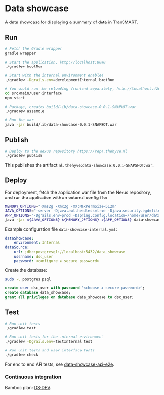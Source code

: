 # Data showcase

A data showcase for displaying a summary of data in TranSMART.

## Run

```bash
# Fetch the Gradle wrapper
gradle wrapper

# Start the application, http://localhost:8080
./gradlew bootRun

# Start with the internal environment enabled
./gradlew -Dgrails.env=developmentInternal bootRun

# You could run the reloading frontend separately, http://localhost:4200
cd src/main/user-interface
npm start

# Package, creates build/lib/data-showcase-0.0.1-SNAPHOT.war
./gradlew assemble

# Run the war
java -jar build/lib/data-showcase-0.0.1-SNAPHOT.war
```

## Publish
```bash
# Deploy to the Nexus repository https://repo.thehyve.nl
./gradlew publish
```
This publishes the artifact `nl.thehyve:data-showcase:0.0.1-SNAPSHOT:war`.

## Deploy
For deployment, fetch the application war file from the Nexus repository,
and run the application with an external config file:
```bash
MEMORY_OPTIONS="-Xms2g -Xmx2g -XX:MaxPermSize=512m"
JAVA_OPTIONS="-server -Djava.awt.headless=true -Djava.security.egd=file:/dev/./urandom"
APP_OPTIONS="-Dgrails.env=prod -Dspring.config.location=/home/user/data-showcase-internal.yml"
java -jar ${JAVA_OPTIONS} ${MEMORY_OPTIONS} ${APP_OPTIONS} data-showcase-0.0.1-SNAPHOT.war
```

Example configuration file `data-showcase-internal.yml`:
```yaml
dataShowcase:
    environment: Internal
dataSource:
    url: jdbc:postgresql://localhost:5432/data_showcase
    username: dsc_user
    password: <configure a secure password>
```

Create the database:
```bash
sudo -u postgres psql
```

```sql
create user dsc_user with password '<choose a secure password>';
create database data_showcase;
grant all privileges on database data_showcase to dsc_user;
```

## Test

```bash
# Run unit tests
./gradlew test

# Run unit tests for the internal environment
./gradlew -Dgrails.env=testInternal test

# Run unit tests and user interface tests
./gradlew check
```

For end to end API tests, see [data-showcase-api-e2e](data-showcase-api-e2e).

### Continuous integration

Bamboo plan: [DS-DEV](https://ci.ctmmtrait.nl/browse/DS-DEV).

